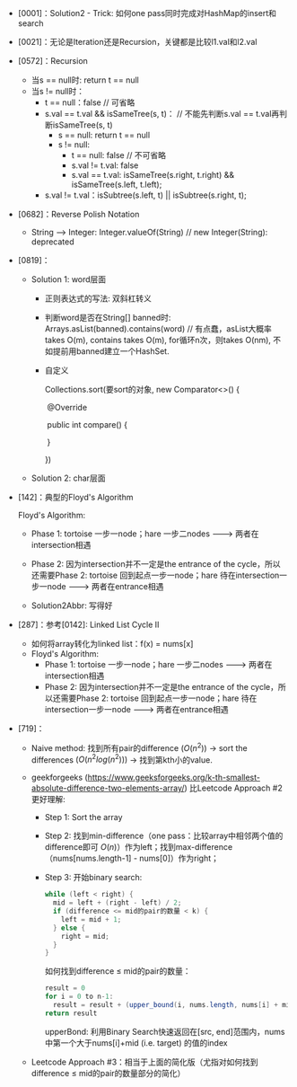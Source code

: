 + [0001]：Solution2 - Trick: 如何one pass同时完成对HashMap的insert和search

+ [0021]：无论是Iteration还是Recursion，关键都是比较l1.val和l2.val

+ [0572]：Recursion

  + 当s == null时: return t == null
  + 当s != null时：
    + t == null：false    // 可省略 
    + s.val == t.val && isSameTree(s, t)：    // 不能先判断s.val == t.val再判断isSameTree(s, t)
      + s == null: return t == null
      + s != null: 
        + t == null: false     // 不可省略
        + s.val != t.val: false
        + s.val == t.val: isSameTree(s.right, t.right) && isSameTree(s.left, t.left);
    + s.val != t.val：isSubtree(s.left, t) || isSubtree(s.right, t);

+ [0682]：Reverse Polish Notation

  + String —> Integer: Integer.valueOf(String)     // new Integer(String): deprecated

+ [0819]：

  + Solution 1: word层面

    + 正则表达式的写法: 双斜杠转义

    + 判断word是否在String[] banned时: Arrays.asList(banned).contains(word)  // 有点蠢，asList大概率takes O(m), contains takes O(m), for循环n次，则takes O(nm), 不如提前用banned建立一个HashSet.

    + 自定义

      Collections.sort(要sort的对象, new Comparator<>() {

      ​		@Override

      ​		public int compare() {

      ​		}

      })

  + Solution 2: char层面

+ [142]：典型的Floyd's Algorithm

  Floyd's Algorithm: 

  + Phase 1: tortoise 一步一node；hare 一步二nodes    --->    两者在intersection相遇
  + Phase 2: 因为intersection并不一定是the entrance of the cycle，所以还需要Phase 2: tortoise 回到起点一步一node；hare 待在intersection一步一node    --->    两者在entrance相遇                

  + Solution2Abbr: 写得好

+ [287]：参考[0142]: Linked List Cycle II

  + 如何将array转化为linked list：f(x) = nums[x]
  + Floyd's Algorithm: 
    + Phase 1: tortoise 一步一node；hare 一步二nodes    --->    两者在intersection相遇
    + Phase 2: 因为intersection并不一定是the entrance of the cycle，所以还需要Phase 2: tortoise 回到起点一步一node；hare 待在intersection一步一node    --->    两者在entrance相遇                

+ [719]：

  + Naive method: 找到所有pair的difference $(O(n^2))$ -> sort the differences $(O(n^2log(n^2)))$ -> 找到第kth小的value.

  + geekforgeeks (https://www.geeksforgeeks.org/k-th-smallest-absolute-difference-two-elements-array/)  比Leetcode Approach #2更好理解:

    + Step 1: Sort the array

    + Step 2: 找到min-difference（one pass：比较array中相邻两个值的difference即可 $O(n)$）作为left；找到max-difference（nums[nums.length-1] - nums[0]）作为right；

    + Step 3: 开始binary search:

      ```java
      while (left < right) {
        mid = left + (right - left) / 2;
        if (difference <= mid的pair的数量 < k) {
          left = mid + 1;
        } else {
          right = mid;
        }
      }
      ```

      如何找到difference ≤ mid的pair的数量：

      ```java
      result = 0
      for i = 0 to n-1:
      	result = result + (upper_bound(i, nums.length, nums[i] + mid) - (i+1))
      return result
      ```

      upperBond: 利用Binary Search快速返回在[src, end]范围内，nums中第一个大于nums[i]+mid (i.e. target) 的值的index

  + Leetcode Approach #3：相当于上面的简化版（尤指对如何找到difference ≤ mid的pair的数量部分的简化）

